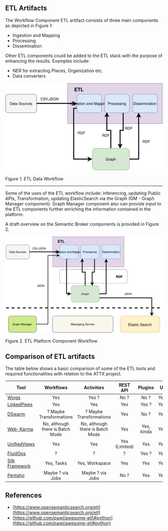 ## ETL Artifacts

The Workflow Component ETL artifact consists of three main components as depicted in Figure 1:

* Ingestion and Mapping
* Processing
* Dissemination

Other ETL components could be added to the ETL stack with the purpose of enhancing the results. Examples include:

* NER for extracting Places, Organization etc.
* Data converters

![Figure 1. ETL Data Workflow](images/etl_dataworkflow.svg)

Figure 1. ETL Data Workflow

---

Some of the uses of the ETL workflow include: inferencing, updating Public APIs, Transformation, updating ElasticSearch via the Graph \(GM - Graph Manager component\). Graph Manager component also can provide input to the ETL components further enriching the information contained in the platform.

A draft overview on the Semantic Broker components is provided in Figure 2.

![ETL Semantic Broker Component Workflow](images/etl_componentworkflow.svg)

Figure 2. ETL Platform Component Workflow

## Comparison of ETL artifacts

The table below shows a basic comparison of some of the ETL tools and required functionalities with relation to the ATTX project.

| Tool | Workflows | Activities | REST API | Plugins | UI | License |
| --- | :---: | :---: | :---: | :---: | :---: | :---: |
| [Wings](https://github.com/IKCAP/wings) | Yes | Yes ? | No ? | No ? | Yes | Apache 2.0 |
| [LinkedPipes](https://github.com/linkedpipes/etl) | Yes | Yes | Yes | Yes ? | Yes | MIT |
| [DSwarm](http://www.dswarm.org/) | ? Maybe Transformations | ? Maybe Transformations | Yes | No ? | Yes | Apache 2.0 |
| [Web-Karma](https://github.com/usc-isi-i2/Web-Karma) | No, although there is Batch Mode | No, although there is Batch Mode | Yes | Yes, kinda | Yes | Apache 2.0 |
| [UnifiedViews](https://github.com/UnifiedViews/Core) | Yes | Yes | Yes \(Limited\) | Yes | Yes | GPL 3.0 |
| [FluidOps](http://www.fluidops.com/) | ? | ? | ? | Yes ? | Yes | Commercial |
| [Silk Framework](http://silkframework.org) | Yes, Tasks | Yes, Workspace | Yes | Yes | Yes | Apache 2.0 |
| [Pentaho](http://community.pentaho.com/projects/data-integration/) | Maybe ? via Jobs | Maybe ? via Jobs | No ? | Yes | Yes | Apache 2.0 |

## References

* [https://www.opensemanticsearch.org/etl](https://www.opensemanticsearch.org/etl)
* [https://github.com/pawl/awesome-etl\#python](https://github.com/pawl/awesome-etl#python)
